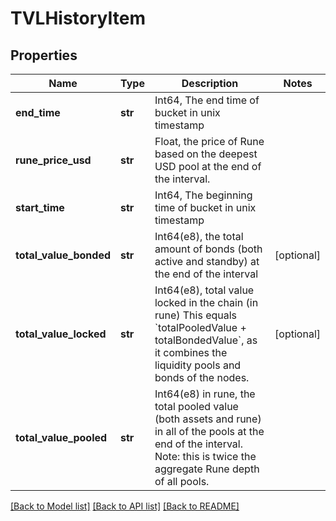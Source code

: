 # TVLHistoryItem

## Properties
Name | Type | Description | Notes
------------ | ------------- | ------------- | -------------
**end_time** | **str** | Int64, The end time of bucket in unix timestamp | 
**rune_price_usd** | **str** | Float, the price of Rune based on the deepest USD pool at the end of the interval.  | 
**start_time** | **str** | Int64, The beginning time of bucket in unix timestamp | 
**total_value_bonded** | **str** | Int64(e8), the total amount of bonds (both active and standby) at the end of the interval  | [optional] 
**total_value_locked** | **str** | Int64(e8), total value locked in the chain (in rune) This equals &#x60;totalPooledValue + totalBondedValue&#x60;, as it combines the liquidity pools and bonds of the nodes.  | [optional] 
**total_value_pooled** | **str** | Int64(e8) in rune, the total pooled value (both assets and rune) in all of the pools at the end of the interval. Note: this is twice the aggregate Rune depth of all pools.  | 

[[Back to Model list]](../README.md#documentation-for-models) [[Back to API list]](../README.md#documentation-for-api-endpoints) [[Back to README]](../README.md)

